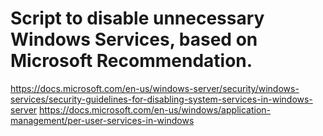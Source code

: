 # Script to disable unnecessary Windows Services, based on Microsoft Recommendation.

https://docs.microsoft.com/en-us/windows-server/security/windows-services/security-guidelines-for-disabling-system-services-in-windows-server
https://docs.microsoft.com/en-us/windows/application-management/per-user-services-in-windows
